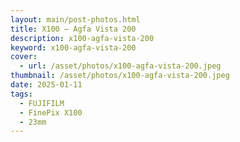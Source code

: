 ```yaml
---
layout: main/post-photos.html
title: X100 – Agfa Vista 200
description: x100-agfa-vista-200
keyword: x100-agfa-vista-200
cover: 
  - url: /asset/photos/x100-agfa-vista-200.jpeg
thumbnail: /asset/photos/x100-agfa-vista-200.jpeg
date: 2025-01-11
tags: 
  - FUJIFILM
  - FinePix X100
  - 23mm
---
```


<!-- 
{"{TIFF}":{"Model":"FinePix X100","ResolutionUnit":2,"Software":"Digital Camera FinePix X100 Ver2.11","DateTime":"2024:04:20 08:00:57","XResolution":72,"YResolution":72,"Orientation":1,"Make":"FUJIFILM","Copyright":"    "},"{Exif}":{"ExifVersion":[2,3],"LightSource":0,"Flash":16,"ExposureMode":0,"CompressedBitsPerPixel":3.2000000000000002,"FNumber":11,"FileSource":3,"Sharpness":2,"PixelYDimension":2848,"ApertureValue":6.9199999999999999,"FocalPlaneXResolution":1821,"MeteringMode":5,"FocalPlaneResolutionUnit":3,"ISOSpeedRatings":[400],"ExposureBiasValue":0,"ShutterSpeedValue":6.0099999999999998,"SceneCaptureType":0,"MaxApertureValue":2,"CustomRendered":0,"SubjectDistRange":0,"FocalLength":23,"FocalPlaneYResolution":1821,"DateTimeOriginal":"2024:04:20 08:00:57","SceneType":1,"FlashPixVersion":[1,0],"ColorSpace":1,"PixelXDimension":4288,"SensingMethod":2,"SensitivityType":1,"BrightnessValue":6.0700000000000003,"DateTimeDigitized":"2024:04:20 08:00:57","ComponentsConfiguration":[1,2,3,0],"WhiteBalance":1,"ExposureTime":0.016666666666666666,"ExposureProgram":3},"PixelWidth":4288,"PixelHeight":2848,"{PictureStyle}":{"FilmSimulation":["F0\/Standard",0,0],"PictStyleColorSpace":["sRGB",1,1],"PictureStyle":["Aperture-priority AE",256,256],"Saturation":["1024",1024,0],"Monochrome":["0",0,0],"Sharpness":["Medium Hard",132,1]},"ProfileName":"sRGB IEC61966-2.1","DPIWidth":72,"{ExifAux}":{"AFInfo":[0.45009326934814453,0.56601125001907349,0.09981343150138855,0.099719099700450897,"f"],"FocusMode":1},"DPIHeight":72,"ColorModel":"RGB","Orientation":1,"Depth":8}
-->
